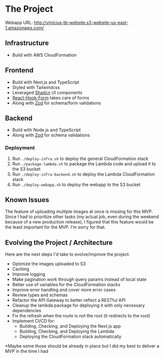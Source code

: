 # The Project
Webapp URL: http://vinicius-tb-website.s3-website-us-east-1.amazonaws.com/

## Infrastructure
- Build with AWS CloudFormation

## Frontend
- Build with Next.js and TypeScript
- Styled with Tailwindcss
- Leveraged [Shadcn](https://ui.shadcn.com) UI components
- [React-Hook-Form](https://react-hook-form.com) takes care of forms
- Along with [Zod](https://zod.dev) for schema/form validations

## Backend
- Build with Node.js and TypeScript
- Along with [Zod](https://zod.dev) for schema validations

### Deployment
1. Run `./deploy-infra.sh` to deploy the general CloudFormation stack
2. Run `./package-lambda.sh` to package the Lambda code and upload it to the S3 bucket
3. Run `./deploy-infra-backend.sh` to deploy the Lambda CloudFormation stack
4. Run `./deploy-webapp.sh` to deploy the webapp to the S3 bucket

## Known Issues
The feature of uploading multiple images at once is missing for this MVP. Since I had to prioritize other tasks (my actual job, even during the weekend because of a new production release), I figured that this feature would be the least important for the MVP. I'm sorry for that.

## Evolving the Project / Architecture
Here are the next steps I'd take to evolve/improve the project:

- Optimize the images uploaded to S3
- Caching
- Improve logging
- Make pagination work through query params instead of local state
- Better use of variables for the CloudFormation stacks
- Improve error handling and cover more error cases
- Review types and schemas
- Refactor the API Gateway to better reflect a RESTful API
- Cleanup the lambda package for deploying it with only necessary dependencies
- Fix the refresh when the route is not the root (it redirects to the root)
- Implement CI/CD for:
  - Building, Checking, and Deploying the Next.js app
  - Building, Checking, and Deploying the Lambda
  - Deploying the CloudFormation stack automatically

\*Maybe some those should be already in place but I did my best to deliver a MVP in the time I had